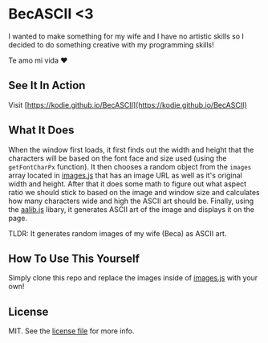 # BecASCII <3

I wanted to make something for my wife and I have no artistic skills so I decided to do something creative with my programming skills!

Te amo mi vida :heart:

## See It In Action

Visit [https://kodie.github.io/BecASCII](https://kodie.github.io/BecASCII)

## What It Does

When the window first loads, it first finds out the width and height that the characters will be based on the font face and size used (using the `getFontCharPx` function). It then chooses a random object from the `images` array located in [images.js](images.js) that has an image URL as well as it's original width and height. After that it does some math to figure out what aspect ratio we should stick to based on the image and window size and calculates how many characters wide and high the ASCII art should be. Finally, using the [aalib.js](https://github.com/mir3z/aalib.js) libary, it generates ASCII art of the image and displays it on the page.

TLDR: It generates random images of my wife (Beca) as ASCII art.

## How To Use This Yourself

Simply clone this repo and replace the images inside of [images.js](images.js) with your own!

## License
MIT. See the [license file](license.md) for more info.
